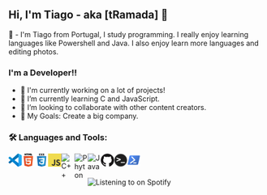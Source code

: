 ## Hi, I'm Tiago - aka [tRamada] 👋
👦 - I'm Tiago from Portugal, I study programming. I really enjoy learning languages like Powershell and Java. I also enjoy learn more languages and editing photos. 

### I'm a Developer!!

- 🔭 I'm currently working on a lot of projects!
- 🌱 I’m currently learning C and JavaScript.
- 👯 I’m looking to collaborate with other content creators.
- 🥅 My Goals: Create a big company.

### 🛠 Languages and Tools:

<img align="left" alt="Visual Studio Code" width="26px" src="https://raw.githubusercontent.com/github/explore/80688e429a7d4ef2fca1e82350fe8e3517d3494d/topics/visual-studio-code/visual-studio-code.png" />
<img align="left" alt="HTML5" width="26px" src="https://raw.githubusercontent.com/github/explore/80688e429a7d4ef2fca1e82350fe8e3517d3494d/topics/html/html.png" />
<img align="left" alt="CSS3" width="26px" src="https://raw.githubusercontent.com/github/explore/80688e429a7d4ef2fca1e82350fe8e3517d3494d/topics/css/css.png" />
<img align="left" alt="JavaScript" width="26px" src="https://raw.githubusercontent.com/github/explore/80688e429a7d4ef2fca1e82350fe8e3517d3494d/topics/javascript/javascript.png" />
<img align="left" alt="C++" width="26px" src="C++_Icon.png" />
<img align="left" alt="Phyton" width="26px" src="Phyton_Icon.png" />
<img align="left" alt="Java" width="26px" src="Java_Icon.png" />
<img align="left" alt="GitHub" width="26px" src="https://raw.githubusercontent.com/github/explore/78df643247d429f6cc873026c0622819ad797942/topics/github/github.png" />
<img align="left" alt="Terminal" width="26px" src="https://raw.githubusercontent.com/github/explore/80688e429a7d4ef2fca1e82350fe8e3517d3494d/topics/terminal/terminal.png" />
<img align="left" alt="PowerShell" width="26px" src="ps_icon.png" />
<br />
<br />

![Listening to on Spotify](https://spotify-github-profile.vercel.app/api/view?uid=1192424834&cover_image=true&theme=default&show_offline=false&background_color=121212&interchange=false)  
